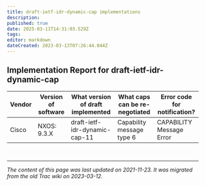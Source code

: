 ```yaml
---
title: draft-ietf-idr-dynamic-cap implementations
description: 
published: true
date: 2025-03-11T14:31:03.529Z
tags: 
editor: markdown
dateCreated: 2023-03-13T07:26:44.044Z
---
```


## Implementation Report for draft-ietf-idr-dynamic-cap


| Vendor  |  Version of software  |  What version of draft implemented  |  What caps can be re-negotiated  |  Error code for notification?   |
|---------|-----------------------|-------------------------------------|----------------------------------|---------------------------------|
|  Cisco  |    NXOS: 9.3.X			  |	   draft-ietf-idr-dynamic-cap-11	  |      Capability message type 6   |    CAPABILITY Message Error     |

&nbsp;
&nbsp;
&nbsp;

---

*The content of this page was last updated on 2021-11-23. It was migrated from the old Trac wiki on 2023-03-12.*